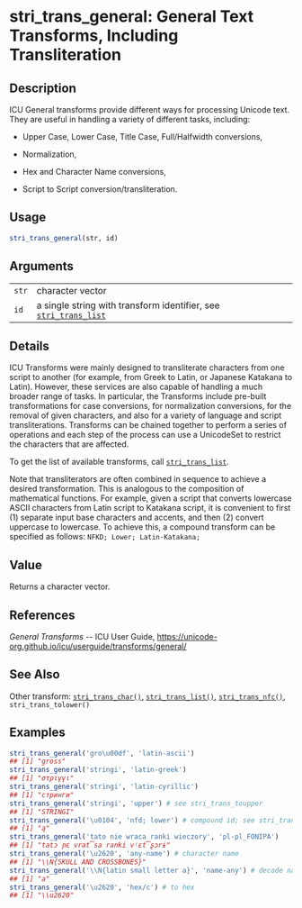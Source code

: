 # stri\_trans\_general: General Text Transforms, Including Transliteration

## Description

<span class="pkg">ICU</span> General transforms provide different ways for processing Unicode text. They are useful in handling a variety of different tasks, including:

-   Upper Case, Lower Case, Title Case, Full/Halfwidth conversions,

-   Normalization,

-   Hex and Character Name conversions,

-   Script to Script conversion/transliteration.

## Usage

```r
stri_trans_general(str, id)
```

## Arguments

|       |                                                                                        |
|-------|----------------------------------------------------------------------------------------|
| `str` | character vector                                                                       |
| `id`  | a single string with transform identifier, see [`stri_trans_list`](stri_trans_list.md) |

## Details

<span class="pkg">ICU</span> Transforms were mainly designed to transliterate characters from one script to another (for example, from Greek to Latin, or Japanese Katakana to Latin). However, these services are also capable of handling a much broader range of tasks. In particular, the Transforms include pre-built transformations for case conversions, for normalization conversions, for the removal of given characters, and also for a variety of language and script transliterations. Transforms can be chained together to perform a series of operations and each step of the process can use a UnicodeSet to restrict the characters that are affected.

To get the list of available transforms, call [`stri_trans_list`](stri_trans_list.md).

Note that transliterators are often combined in sequence to achieve a desired transformation. This is analogous to the composition of mathematical functions. For example, given a script that converts lowercase ASCII characters from Latin script to Katakana script, it is convenient to first (1) separate input base characters and accents, and then (2) convert uppercase to lowercase. To achieve this, a compound transform can be specified as follows: `NFKD; Lower; Latin-Katakana;`

## Value

Returns a character vector.

## References

*General Transforms* -- ICU User Guide, <https://unicode-org.github.io/icu/userguide/transforms/general/>

## See Also

Other transform: [`stri_trans_char()`,](stri_trans_char.md) [`stri_trans_list()`,](stri_trans_list.md) [`stri_trans_nfc()`,](stri_trans_nf.md) `stri_trans_tolower()`

## Examples




```r
stri_trans_general('gro\u00df', 'latin-ascii')
## [1] "gross"
stri_trans_general('stringi', 'latin-greek')
## [1] "στριγγι"
stri_trans_general('stringi', 'latin-cyrillic')
## [1] "стринги"
stri_trans_general('stringi', 'upper') # see stri_trans_toupper
## [1] "STRINGI"
stri_trans_general('\u0104', 'nfd; lower') # compound id; see stri_trans_nfd
## [1] "ą"
stri_trans_general('tato nie wraca ranki wieczory', 'pl-pl_FONIPA')
## [1] "tatɔ ɲɛ vrat͡sa ranki vʲɛt͡ʂɔrɨ"
stri_trans_general('\u2620', 'any-name') # character name
## [1] "\\N{SKULL AND CROSSBONES}"
stri_trans_general('\\N{latin small letter a}', 'name-any') # decode name
## [1] "a"
stri_trans_general('\u2620', 'hex/c') # to hex
## [1] "\\u2620"
```
